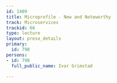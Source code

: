 ```yaml
---
id: 1409
title: Microprofile - New and Noteworthy
track: Microservices
trackid: 66
type: lecture
layout: preso_details
primary:
  id: 798
persons:
- id: 798
  full_public_name: Ivar Grimstad

---
```

